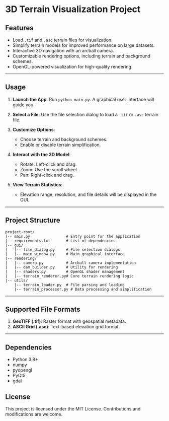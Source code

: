 # 3D Terrain Visualization Project

## Features
- Load `.tif` and `.asc` terrain files for visualization.
- Simplify terrain models for improved performance on large datasets.
- Interactive 3D navigation with an arcball camera.
- Customizable rendering options, including terrain and background schemes.
- OpenGL-powered visualization for high-quality rendering.

---

## Usage

1. **Launch the App**:
   Run `python main.py`. A graphical user interface will guide you.

2. **Select a File**:
   Use the file selection dialog to load a `.tif` or `.asc` terrain file.

3. **Customize Options**:
   - Choose terrain and background schemes.
   - Enable or disable terrain simplification.

4. **Interact with the 3D Model**:
   - Rotate: Left-click and drag.
   - Zoom: Use the scroll wheel.
   - Pan: Right-click and drag.

5. **View Terrain Statistics**:
   - Elevation range, resolution, and file details will be displayed in the GUI.

---

## Project Structure

```
project-root/
|-- main.py                # Entry point for the application
|-- requirements.txt       # List of dependencies
|-- gui/
|   |-- file_dialog.py     # File selection dialogs
|   |-- main_window.py     # Main graphical interface
|-- rendering/
|   |-- camera.py          # Arcball camera implementation
|   |-- dam_builder.py     # Utility for rendering
|   |-- shaders.py         # OpenGL shader management
|   |-- terrain_renderer.py# Core terrain rendering logic
|-- utils/
    |-- terrain_loader.py  # File parsing and loading
    |-- terrain_processor.py # Data processing and simplification
```

---

## Supported File Formats

1. **GeoTIFF (.tif)**: Raster format with geospatial metadata.
2. **ASCII Grid (.asc)**: Text-based elevation grid format.

---

## Dependencies

- Python 3.8+
- numpy
- pyopengl
- PyQt5
- gdal


## License

This project is licensed under the MIT License. Contributions and modifications are welcome.


